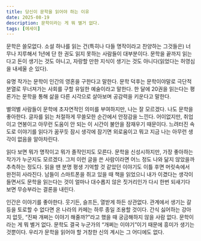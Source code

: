 ```yaml
---
title: 당신이 문학을 읽어야 하는 이유
date: 2025-08-19
description: 문학이라는 게 뭐 별거 없다.
tags: [에세이]
---
```


문학은 쓸모없다. 소설 하나를 읽는 건(특히나 다들 명작이라고 찬양하는 그것들은) 너무나 지루해서 1년에 단 한 권도 읽지 못하는 사람들이 대부분이다. 문학을 끝까지 읽는다고 돈이 생기는 것도 아니고, 자랑할 만한 지식이 생기는 것도 아니다(읽었다는 허영심을 내세울 순 있다).

유명 작가는 문학이 인간의 영혼을 구한다고 말한다. 문학 덕후는 문학이야말로 극단적 분열로 무너져가는 사회를 구할 유일한 예술이라고 말한다. 한 달에 20권을 읽는다는 평론가는 문학을 통해 삶을 다른 시각으로 살아보며 공감력을 키운다고 말한다.

별의별 사람들이 문학에 초자연적인 의미를 부여하지만, 나는 잘 모르겠다. 나도 문학을 좋아한다. 글자를 읽는 처절하게 무쓸모한 순간에서 안정감을 느낀다. 어이없지만, 취업이고 연봉이고 아무런 도움이 안 되는 이 시간이 불안을 잠재우기 때문이다. 느려터진 속도로 이야기를 읽다가 꿈꾸듯 잠시 생각에 잠기면 외로움이고 뭐고 지금 나는 아무런 생각이 없음을 알아차린다.

읽다 보면 뭐가 명작이고 뭐가 졸작인지도 모른다. 문학을 신성시하지만, 가장 좋아하는 작가가 누군지도 모르겠다. 그저 이런 글을 쓴 사람이라면 어느 정도 나와 닮지 않았을까 추측하는 정도다. 읽을 땐 분명 평생 기억할 것 같았던 이야기도 이틀 후면 머릿속에서 완전히 사라진다. 남들이 스마트폰을 쥐고 있을 때 책을 읽었으니 내가 이겼다는 생각이 들면서도 문학을 읽는다는 것이 얼마나 대수롭지 않은 짓거리인가 다시 한번 되새기다 보면 무승부라는 결론을 내린다.

인간은 이야기를 좋아한다. 웃기든, 슬프든, 열받게 하든 상관없다. 관계에서 생기는 갈등을 토로할 수 없다면 온 나라의 카페는 하루 종일 조용할 것이다. 간식 싫어하는 강아지 없듯, “진짜 개쩌는 이야기 해줄까?”라고 했을 때 궁금해하지 않을 사람 없다. 문학이라는 게 뭐 별거 없다. 문학도 결국 누군가의 “개쩌는 이야기”이기 때문에 흥미가 생기는 것뿐이다. 우리가 문학을 읽어야 할 거창한 신의 계시는 그 어디에도 없다.
